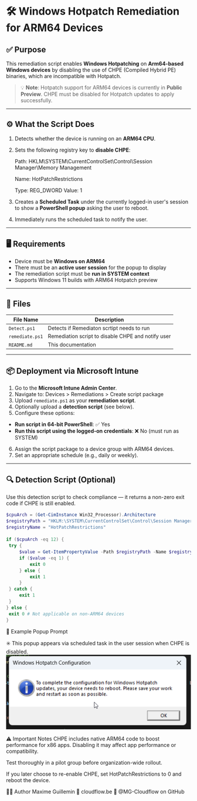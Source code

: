 # 🛠️ Windows Hotpatch Remediation for ARM64 Devices

## ✅ Purpose

This remediation script enables **Windows Hotpatching** on **Arm64-based Windows devices** by disabling the use of CHPE (Compiled Hybrid PE) binaries, which are incompatible with Hotpatch.

> 💡 **Note**: Hotpatch support for ARM64 devices is currently in **Public Preview**. CHPE must be disabled for Hotpatch updates to apply successfully.

---

## ⚙️ What the Script Does

1. Detects whether the device is running on an **ARM64 CPU**.
2. Sets the following registry key to **disable CHPE**:
    
    Path: HKLM\SYSTEM\CurrentControlSet\Control\Session Manager\Memory Management
    
    Name: HotPatchRestrictions
    
    Type: REG_DWORD Value: 1


3. Creates a **Scheduled Task** under the currently logged-in user's session to show a **PowerShell popup** asking the user to reboot.
4. Immediately runs the scheduled task to notify the user.

---

## 🖥️ Requirements

- Device must be **Windows on ARM64**
- There must be an **active user session** for the popup to display
- The remediation script must be **run in SYSTEM context**
- Supports Windows 11 builds with ARM64 Hotpatch preview

---

## 📂 Files

| File Name      | Description                                  |
|----------------|----------------------------------------------|
| `Detect.ps1` | Detects if Remediaton scrtipt needs to run |
| `remediate.ps1` | Remediation script to disable CHPE and notify user |
| `README.md`    | This documentation                           |

---

## 📦 Deployment via Microsoft Intune

1. Go to the **Microsoft Intune Admin Center**.
2. Navigate to: Devices > Remediations > Create script package
3. Upload `remediate.ps1` as your **remediation script**.
4. Optionally upload a **detection script** (see below).
5. Configure these options:
- **Run script in 64-bit PowerShell**: ✅ Yes
- **Run this script using the logged-on credentials**: ❌ No (must run as SYSTEM)
6. Assign the script package to a device group with ARM64 devices.
7. Set an appropriate schedule (e.g., daily or weekly).

---

## 🔍 Detection Script (Optional)

Use this detection script to check compliance — it returns a non-zero exit code if CHPE is still enabled.

```powershell
$cpuArch = (Get-CimInstance Win32_Processor).Architecture
$registryPath = "HKLM:\SYSTEM\CurrentControlSet\Control\Session Manager\Memory Management"
$registryName = "HotPatchRestrictions"

if ($cpuArch -eq 12) {
 try {
     $value = Get-ItemPropertyValue -Path $registryPath -Name $registryName -ErrorAction Stop
     if ($value -eq 1) {
         exit 0
     } else {
         exit 1
     }
 } catch {
     exit 1
 }
} else {
 exit 0 # Not applicable on non-ARM64 devices
}

```

🧪 Example Popup Prompt

✳️ This popup appears via scheduled task in the user session when CHPE is disabled.
![alt text](image.png)

⚠️ Important Notes
CHPE includes native ARM64 code to boost performance for x86 apps. Disabling it may affect app performance or compatibility.

Test thoroughly in a pilot group before organization-wide rollout.

If you later choose to re-enable CHPE, set HotPatchRestrictions to 0 and reboot the device.

👨‍💻 Author
Maxime Guillemin
🔗 cloudflow.be
📘 @MG-Cloudflow on GitHub



